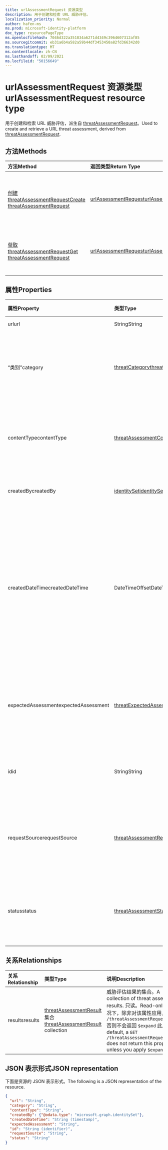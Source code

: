 ```yaml
---
title: urlAssessmentRequest 资源类型
description: 用于创建和检索 URL 威胁评估。
localization_priority: Normal
author: hafen-ms
ms.prod: microsoft-identity-platform
doc_type: resourcePageType
ms.openlocfilehash: 7046d322a351834a6271d4349c3964607312af85
ms.sourcegitcommit: eb31a6b4a582a59b44df3453450a82fd366342d0
ms.translationtype: MT
ms.contentlocale: zh-CN
ms.lasthandoff: 02/09/2021
ms.locfileid: "50156649"
---
```

# <a name="urlassessmentrequest-resource-type"></a><span data-ttu-id="3697a-103">urlAssessmentRequest 资源类型</span><span class="sxs-lookup"><span data-stu-id="3697a-103">urlAssessmentRequest resource type</span></span>

<span data-ttu-id="3697a-104">用于创建和检索 URL 威胁评估，派生自 [threatAssessmentRequest](threatAssessmentRequest.md)。</span><span class="sxs-lookup"><span data-stu-id="3697a-104">Used to create and retrieve a URL threat assessment, derived from [threatAssessmentRequest](threatAssessmentRequest.md).</span></span>

## <a name="methods"></a><span data-ttu-id="3697a-105">方法</span><span class="sxs-lookup"><span data-stu-id="3697a-105">Methods</span></span>

| <span data-ttu-id="3697a-106">方法</span><span class="sxs-lookup"><span data-stu-id="3697a-106">Method</span></span>       | <span data-ttu-id="3697a-107">返回类型</span><span class="sxs-lookup"><span data-stu-id="3697a-107">Return Type</span></span> | <span data-ttu-id="3697a-108">说明</span><span class="sxs-lookup"><span data-stu-id="3697a-108">Description</span></span> |
|:-------------|:------------|:------------|
| [<span data-ttu-id="3697a-109">创建 threatAssessmentRequest</span><span class="sxs-lookup"><span data-stu-id="3697a-109">Create threatAssessmentRequest</span></span>](../api/informationprotection-post-threatassessmentrequests.md) | [<span data-ttu-id="3697a-110">urlAssessmentRequest</span><span class="sxs-lookup"><span data-stu-id="3697a-110">urlAssessmentRequest</span></span>](urlAssessmentRequest.md) | <span data-ttu-id="3697a-111">通过发布 **urlAssessmentRequest** 对象创建新的 URL 评估请求。</span><span class="sxs-lookup"><span data-stu-id="3697a-111">Create a new URL assessment request by posting an **urlAssessmentRequest** object.</span></span> |
| [<span data-ttu-id="3697a-112">获取 threatAssessmentRequest</span><span class="sxs-lookup"><span data-stu-id="3697a-112">Get threatAssessmentRequest</span></span>](../api/threatassessmentrequest-get.md) | [<span data-ttu-id="3697a-113">urlAssessmentRequest</span><span class="sxs-lookup"><span data-stu-id="3697a-113">urlAssessmentRequest</span></span>](urlassessmentrequest.md) | <span data-ttu-id="3697a-114">读取 **urlAssessmentRequest** 对象的属性和关系。</span><span class="sxs-lookup"><span data-stu-id="3697a-114">Read the properties and relationships of a **urlAssessmentRequest** object.</span></span> |

## <a name="properties"></a><span data-ttu-id="3697a-115">属性</span><span class="sxs-lookup"><span data-stu-id="3697a-115">Properties</span></span>

| <span data-ttu-id="3697a-116">属性</span><span class="sxs-lookup"><span data-stu-id="3697a-116">Property</span></span>     | <span data-ttu-id="3697a-117">类型</span><span class="sxs-lookup"><span data-stu-id="3697a-117">Type</span></span>        | <span data-ttu-id="3697a-118">说明</span><span class="sxs-lookup"><span data-stu-id="3697a-118">Description</span></span> |
|:-------------|:------------|:------------|
|<span data-ttu-id="3697a-119">url</span><span class="sxs-lookup"><span data-stu-id="3697a-119">url</span></span>|<span data-ttu-id="3697a-120">String</span><span class="sxs-lookup"><span data-stu-id="3697a-120">String</span></span>|<span data-ttu-id="3697a-121">URL 字符串。</span><span class="sxs-lookup"><span data-stu-id="3697a-121">The URL string.</span></span>|
|<span data-ttu-id="3697a-122">“类别”</span><span class="sxs-lookup"><span data-stu-id="3697a-122">category</span></span>|[<span data-ttu-id="3697a-123">threatCategory</span><span class="sxs-lookup"><span data-stu-id="3697a-123">threatCategory</span></span>](enums.md#threatcategory-values)|<span data-ttu-id="3697a-124">威胁类别。</span><span class="sxs-lookup"><span data-stu-id="3697a-124">The threat category.</span></span> <span data-ttu-id="3697a-125">可取值为：`spam`、`phishing`、`malware`。</span><span class="sxs-lookup"><span data-stu-id="3697a-125">Possible values are: `spam`, `phishing`, `malware`.</span></span>|
|<span data-ttu-id="3697a-126">contentType</span><span class="sxs-lookup"><span data-stu-id="3697a-126">contentType</span></span>|[<span data-ttu-id="3697a-127">threatAssessmentContentType</span><span class="sxs-lookup"><span data-stu-id="3697a-127">threatAssessmentContentType</span></span>](enums.md#threatassessmentcontenttype-values)|<span data-ttu-id="3697a-128">威胁评估的内容类型。</span><span class="sxs-lookup"><span data-stu-id="3697a-128">The content type of the threat assessment.</span></span> <span data-ttu-id="3697a-129">可取值为：`mail`、`url`、`file`。</span><span class="sxs-lookup"><span data-stu-id="3697a-129">Possible values are: `mail`, `url`, `file`.</span></span>|
|<span data-ttu-id="3697a-130">createdBy</span><span class="sxs-lookup"><span data-stu-id="3697a-130">createdBy</span></span>|[<span data-ttu-id="3697a-131">identitySet</span><span class="sxs-lookup"><span data-stu-id="3697a-131">identitySet</span></span>](identityset.md)|<span data-ttu-id="3697a-132">威胁评估请求创建者。</span><span class="sxs-lookup"><span data-stu-id="3697a-132">The threat assessment request creator.</span></span>|
|<span data-ttu-id="3697a-133">createdDateTime</span><span class="sxs-lookup"><span data-stu-id="3697a-133">createdDateTime</span></span>|<span data-ttu-id="3697a-134">DateTimeOffset</span><span class="sxs-lookup"><span data-stu-id="3697a-134">DateTimeOffset</span></span>|<span data-ttu-id="3697a-135">时间戳类型表示采用 ISO 8601 格式的日期和时间信息，始终采用 UTC 时区。</span><span class="sxs-lookup"><span data-stu-id="3697a-135">The Timestamp type represents date and time information using ISO 8601 format and is always in UTC time.</span></span> <span data-ttu-id="3697a-136">例如，2014 年 1 月 1 日午夜 UTC 如下所示：`'2014-01-01T00:00:00Z'`。</span><span class="sxs-lookup"><span data-stu-id="3697a-136">For example, midnight UTC on Jan 1, 2014 would look like this: `'2014-01-01T00:00:00Z'`.</span></span>|
|<span data-ttu-id="3697a-137">expectedAssessment</span><span class="sxs-lookup"><span data-stu-id="3697a-137">expectedAssessment</span></span>|[<span data-ttu-id="3697a-138">threatExpectedAssessment</span><span class="sxs-lookup"><span data-stu-id="3697a-138">threatExpectedAssessment</span></span>](enums.md#threatexpectedassessment-values)|<span data-ttu-id="3697a-139">来自提交者的预期评估。</span><span class="sxs-lookup"><span data-stu-id="3697a-139">The expected assessment from the ubmitter.</span></span> <span data-ttu-id="3697a-140">可能的值是：`block`、`unblock`。</span><span class="sxs-lookup"><span data-stu-id="3697a-140">Possible values are: `block`, `unblock`.</span></span>|
|<span data-ttu-id="3697a-141">id</span><span class="sxs-lookup"><span data-stu-id="3697a-141">id</span></span>|<span data-ttu-id="3697a-142">String</span><span class="sxs-lookup"><span data-stu-id="3697a-142">String</span></span>|<span data-ttu-id="3697a-143">威胁评估请求 ID 是 GUID (全局) 。</span><span class="sxs-lookup"><span data-stu-id="3697a-143">The threat assessment request ID is a globally unique identifier (GUID).</span></span>|
|<span data-ttu-id="3697a-144">requestSource</span><span class="sxs-lookup"><span data-stu-id="3697a-144">requestSource</span></span>|[<span data-ttu-id="3697a-145">threatAssessmentRequestSource</span><span class="sxs-lookup"><span data-stu-id="3697a-145">threatAssessmentRequestSource</span></span>](enums.md#threatassessmentrequestsource-values)|<span data-ttu-id="3697a-146">威胁评估请求的来源。</span><span class="sxs-lookup"><span data-stu-id="3697a-146">The source of the threat assessment request.</span></span> <span data-ttu-id="3697a-147">可取值为：`user`、`administrator`。</span><span class="sxs-lookup"><span data-stu-id="3697a-147">Possible values are: `user`, `administrator`.</span></span>|
|<span data-ttu-id="3697a-148">status</span><span class="sxs-lookup"><span data-stu-id="3697a-148">status</span></span>|[<span data-ttu-id="3697a-149">threatAssessmentStatus</span><span class="sxs-lookup"><span data-stu-id="3697a-149">threatAssessmentStatus</span></span>](enums.md#threatassessmentstatus-values)|<span data-ttu-id="3697a-150">评估流程状态。</span><span class="sxs-lookup"><span data-stu-id="3697a-150">The assessment process status.</span></span> <span data-ttu-id="3697a-151">可取值为：`pending`、`completed`。</span><span class="sxs-lookup"><span data-stu-id="3697a-151">Possible values are: `pending`, `completed`.</span></span>|

## <a name="relationships"></a><span data-ttu-id="3697a-152">关系</span><span class="sxs-lookup"><span data-stu-id="3697a-152">Relationships</span></span>

| <span data-ttu-id="3697a-153">关系</span><span class="sxs-lookup"><span data-stu-id="3697a-153">Relationship</span></span> | <span data-ttu-id="3697a-154">类型</span><span class="sxs-lookup"><span data-stu-id="3697a-154">Type</span></span>        | <span data-ttu-id="3697a-155">说明</span><span class="sxs-lookup"><span data-stu-id="3697a-155">Description</span></span> |
|:-------------|:------------|:------------|
|<span data-ttu-id="3697a-156">results</span><span class="sxs-lookup"><span data-stu-id="3697a-156">results</span></span>|<span data-ttu-id="3697a-157">[threatAssessmentResult](threatassessmentresult.md) 集合</span><span class="sxs-lookup"><span data-stu-id="3697a-157">[threatAssessmentResult](threatassessmentresult.md) collection</span></span>|<span data-ttu-id="3697a-158">威胁评估结果的集合。</span><span class="sxs-lookup"><span data-stu-id="3697a-158">A collection of threat assessment results.</span></span> <span data-ttu-id="3697a-159">只读。</span><span class="sxs-lookup"><span data-stu-id="3697a-159">Read-only.</span></span> <span data-ttu-id="3697a-160">默认情况下，除非对该属性应用， `GET /threatAssessmentRequests/{id}` 否则不会返回 `$expand` 此属性。</span><span class="sxs-lookup"><span data-stu-id="3697a-160">By default, a `GET /threatAssessmentRequests/{id}` does not return this property unless you apply `$expand` on it.</span></span>|

## <a name="json-representation"></a><span data-ttu-id="3697a-161">JSON 表示形式</span><span class="sxs-lookup"><span data-stu-id="3697a-161">JSON representation</span></span>

<span data-ttu-id="3697a-162">下面是资源的 JSON 表示形式。</span><span class="sxs-lookup"><span data-stu-id="3697a-162">The following is a JSON representation of the resource.</span></span>

<!-- {
  "blockType": "resource",
  "optionalProperties": [

  ],
  "@odata.type": "microsoft.graph.urlAssessmentRequest",
  "keyProperty": "id"
}-->

```json
{
  "url": "String",
  "category": "String",
  "contentType": "String",
  "createdBy": {"@odata.type": "microsoft.graph.identitySet"},
  "createdDateTime": "String (timestamp)",
  "expectedAssessment": "String",
  "id": "String (identifier)",
  "requestSource": "String",
  "status": "String"
}
```

<!-- uuid: 16cd6b66-4b1a-43a1-adaf-3a886856ed98
2019-02-04 14:57:30 UTC -->
<!-- {
  "type": "#page.annotation",
  "description": "urlAssessmentRequest resource",
  "keywords": "",
  "section": "documentation",
  "tocPath": ""
}-->

